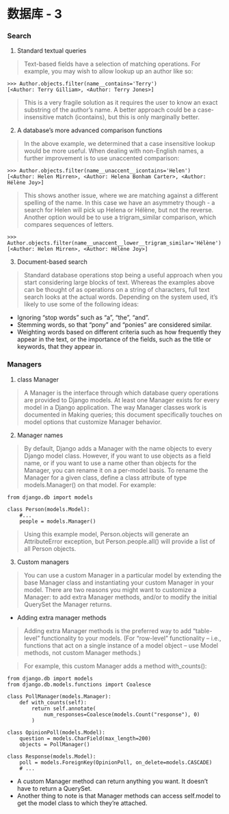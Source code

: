 # 数据库 - 3
### Search
1. Standard textual queries
> Text-based fields have a selection of matching operations. For example, you may wish to allow lookup up an author like so:
```bazaar
>>> Author.objects.filter(name__contains='Terry')
[<Author: Terry Gilliam>, <Author: Terry Jones>]
```
> This is a very fragile solution as it requires the user to know an exact substring of the author’s name. A better approach could be a case-insensitive match (icontains), but this is only marginally better.
2. A database’s more advanced comparison functions
> In the above example, we determined that a case insensitive lookup would be more useful. When dealing with non-English names, a further improvement is to use unaccented comparison:
```bazaar
>>> Author.objects.filter(name__unaccent__icontains='Helen')
[<Author: Helen Mirren>, <Author: Helena Bonham Carter>, <Author: Hélène Joy>]
```
> This shows another issue, where we are matching against a different spelling of the name. In this case we have an asymmetry though - a search for Helen will pick up Helena or Hélène, but not the reverse. Another option would be to use a trigram_similar comparison, which compares sequences of letters.
```bazaar
>>> Author.objects.filter(name__unaccent__lower__trigram_similar='Hélène')
[<Author: Helen Mirren>, <Author: Hélène Joy>]
```
3. Document-based search
> Standard database operations stop being a useful approach when you start considering large blocks of text. Whereas the examples above can be thought of as operations on a string of characters, full text search looks at the actual words. Depending on the system used, it’s likely to use some of the following ideas:
  - Ignoring “stop words” such as “a”, “the”, “and”.
  - Stemming words, so that “pony” and “ponies” are considered similar.
  - Weighting words based on different criteria such as how frequently they appear in the text, or the importance of the fields, such as the title or keywords, that they appear in.
### Managers
1. class Manager
> A Manager is the interface through which database query operations are provided to Django models. At least one Manager exists for every model in a Django application.
> The way Manager classes work is documented in Making queries; this document specifically touches on model options that customize Manager behavior.
2. Manager names
>   By default, Django adds a Manager with the name objects to every Django model class. However, if you want to use objects as a field name, or if you want to use a name other than objects for the Manager, you can rename it on a per-model basis. To rename the Manager for a given class, define a class attribute of type models.Manager() on that model. For example:
```bazaar
from django.db import models

class Person(models.Model):
    #...
    people = models.Manager()
```
> Using this example model, Person.objects will generate an AttributeError exception, but Person.people.all() will provide a list of all Person objects.
3. Custom managers
> You can use a custom Manager in a particular model by extending the base Manager class and instantiating your custom Manager in your model.
> There are two reasons you might want to customize a Manager: to add extra Manager methods, and/or to modify the initial QuerySet the Manager returns.
  - Adding extra manager methods
> Adding extra Manager methods is the preferred way to add “table-level” functionality to your models. (For “row-level” functionality – i.e., functions that act on a single instance of a model object – use Model methods, not custom Manager methods.)

> For example, this custom Manager adds a method with_counts():
```bazaar
from django.db import models
from django.db.models.functions import Coalesce

class PollManager(models.Manager):
    def with_counts(self):
        return self.annotate(
            num_responses=Coalesce(models.Count("response"), 0)
        )

class OpinionPoll(models.Model):
    question = models.CharField(max_length=200)
    objects = PollManager()

class Response(models.Model):
    poll = models.ForeignKey(OpinionPoll, on_delete=models.CASCADE)
    # ...
```
  - A custom Manager method can return anything you want. It doesn’t have to return a QuerySet.
  - Another thing to note is that Manager methods can access self.model to get the model class to which they’re attached.